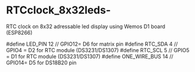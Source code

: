 # RTCclock_8x32leds-
RTC clock on 8x32 adressable led display using Wemos D1 board (ESP8266)

#define LED_PIN 12      // GPIO12= D6 for matrix pin
#define RTC_SDA 4       // GPIO4 = D2 for RTC module (DS3231/DS1307)
#define RTC_SCL 5       // GPIO5 = D1 for RTC module (DS3231/DS1307)
#define ONE_WIRE_BUS 14 // GPIO14= D5 for DS18B20 pin
